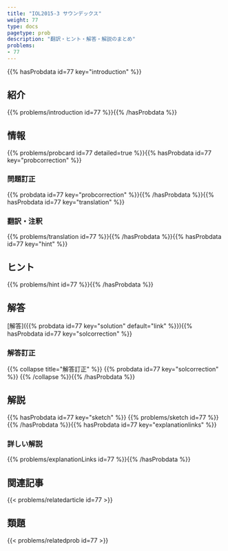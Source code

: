 ```yaml
---
title: "IOL2015-3 サウンデックス"
weight: 77
type: docs
pagetype: prob
description: "翻訳・ヒント・解答・解説のまとめ"
problems: 
- 77
---
```


{{% hasProbdata id=77 key="introduction" %}}

## 紹介

{{% problems/introduction id=77 %}}{{% /hasProbdata %}}

## 情報

{{% problems/probcard id=77 detailed=true %}}{{% hasProbdata id=77 key="probcorrection" %}}

### 問題訂正

{{% probdata id=77 key="probcorrection" %}}{{% /hasProbdata %}}{{% hasProbdata id=77 key="translation" %}}

### 翻訳・注釈

{{% problems/translation id=77 %}}{{% /hasProbdata %}}{{% hasProbdata id=77 key="hint" %}}

## ヒント

{{% problems/hint id=77 %}}{{% /hasProbdata %}}

## 解答

[解答]({{% probdata id=77 key="solution" default="link" %}}){{% hasProbdata id=77 key="solcorrection" %}}

### 解答訂正

{{% collapse title="解答訂正" %}}
{{% probdata id=77 key="solcorrection" %}}
{{% /collapse %}}{{% /hasProbdata %}}

## 解説

{{% hasProbdata id=77 key="sketch" %}}
{{% problems/sketch id=77 %}}
{{% /hasProbdata %}}{{% hasProbdata id=77 key="explanationlinks" %}}

### 詳しい解説

{{% problems/explanationLinks id=77 %}}{{% /hasProbdata %}}

## 関連記事

{{< problems/relatedarticle id=77 >}}

## 類題

{{< problems/relatedprob id=77 >}}
